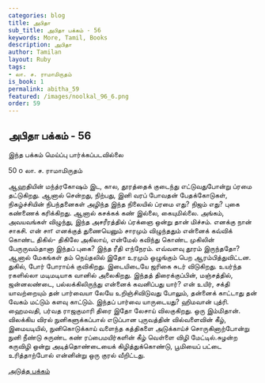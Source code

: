 ```yaml
---
categories: blog
title: அபிதா
sub_title: அபிதா பக்கம் - 56
keywords: More, Tamil, Books
description: அபிதா
author: Tamilan
layout: Ruby
tags:
- லா. ச. ராமாமிருதம்
is_book: 1
permalink: abitha_59
featured: /images/noolkal_96_6.png
order: 59
---
```

## அபிதா பக்கம் - 56

இந்த பக்கம் மெய்ப்பு பார்க்கப்படவில்லை

﻿50 o லா. ச. ராமாமிருதம்

ஆஹதியின் மந்த்ரகோஷம் இட, கால, தூரத்தைக் குடைந்து எட்டுவதுபோன்று ப்ரமை தட்டுகிறது. ஆனால் சென்றது, நிற்பது, இனி வரப் போவதன் பேதக்கோடுகள், நிகழ்ச்சியின் நிபந்தனைகள் அழிந்த இந்த நிலையில் ப்ரமை எது? நிஜம் எது? புகை கண்ணைக் கரிக்கிறது. ஆனால் கசக்கக் கண் இல்லை, கையுமில்லை. அங்கம், அவயவங்கள் விழுந்து, இந்த அசரீரத்தில் ப்ரக்ஞை ஒன்று தான் மிச்சம். எனக்கு நான் சாகசி. என் சாr எனக்குத் துணையெனும் சாரமும் விழுந்ததும் என்னைக் கவ்விக் கொண்ட திகில்- திகிலே அகிலாய், என்மேல் கவிந்து கொண்ட முகிலின் பேருருவம்தானா இந்தப் புகை? இந்த ரீதி எந்நேரம். எவ்வளவு தூரம் இருந்ததோ? ஆனால் மேகங்கள் தம் நெய்தலில் இதோ உரமும் ஒழுங்கும் பெற ஆரம்பித்துவிட்டன. துகில், போர் போராய்க் குவிகிறது. இடையிடையே ஜரிகை சுடர் விடுகிறது. உயர்ந்த ரகளில்லா மடிமடியாக வானில் அலைகிறது. இந்தத் திரைக்குப்பின், மஞ்சத்தில், ஜன்னலண்டை, பல்லக்கிலிருந்து என்னைக் கவனிப்பது யார்? என் உயிர், சக்தி யாவற்றையும் தன் பார்வையா லேயே உறிஞ்சிவிடுவது போலும், தன்னைக் காட்டாது தன் வேகம் மட்டும் களவு காட்டும். இந்தப் பார்வை யாருடையது? ஹிமவான் புத்ரி. ஹைமவதி, பர்வத ராஜகுமாரி திரை இதோ லேசாய் விலகுகிறது. ஒரு இம்மிதான். விலக்கிய விரல் நுனிகளுக்கப்பால் எடுப்பான புருவத்தின் வில்வளைவின் கீழ், இமையடியில், நுனிகொடுக்காய் வளைந்த கத்திகளை அடுக்காய்ச் சொருகினாற்போன்று நுனி நீண்டு சுருண்ட கண் ரப்பைமயிர்களின் கீழ் வெள்ளை விழி மேட்டில்.சுழன்ற கருவிழி ஒன்று அடித்தொண்டையைக் கிழித்துக்கொண்டு, பூமியைப் பட்டை உரித்தாற்போல் என்னின்று ஒரு குரல் வீறிட்டது.

[அடுத்த பக்கம்](abitha_60)